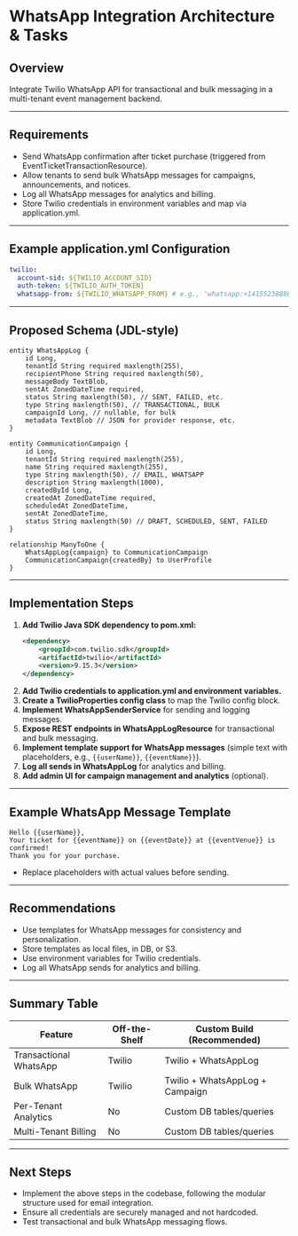 # WhatsApp Integration Architecture & Tasks

## Overview
Integrate Twilio WhatsApp API for transactional and bulk messaging in a multi-tenant event management backend.

---

## Requirements
- Send WhatsApp confirmation after ticket purchase (triggered from EventTicketTransactionResource).
- Allow tenants to send bulk WhatsApp messages for campaigns, announcements, and notices.
- Log all WhatsApp messages for analytics and billing.
- Store Twilio credentials in environment variables and map via application.yml.

---

## Example application.yml Configuration
```yaml
twilio:
  account-sid: ${TWILIO_ACCOUNT_SID}
  auth-token: ${TWILIO_AUTH_TOKEN}
  whatsapp-from: ${TWILIO_WHATSAPP_FROM} # e.g., 'whatsapp:+14155238886'
```

---

## Proposed Schema (JDL-style)
```jdl
entity WhatsAppLog {
    id Long,
    tenantId String required maxlength(255),
    recipientPhone String required maxlength(50),
    messageBody TextBlob,
    sentAt ZonedDateTime required,
    status String maxlength(50), // SENT, FAILED, etc.
    type String maxlength(50), // TRANSACTIONAL, BULK
    campaignId Long, // nullable, for bulk
    metadata TextBlob // JSON for provider response, etc.
}

entity CommunicationCampaign {
    id Long,
    tenantId String required maxlength(255),
    name String required maxlength(255),
    type String maxlength(50), // EMAIL, WHATSAPP
    description String maxlength(1000),
    createdById Long,
    createdAt ZonedDateTime required,
    scheduledAt ZonedDateTime,
    sentAt ZonedDateTime,
    status String maxlength(50) // DRAFT, SCHEDULED, SENT, FAILED
}

relationship ManyToOne {
    WhatsAppLog{campaign} to CommunicationCampaign
    CommunicationCampaign{createdBy} to UserProfile
}
```

---

## Implementation Steps
1. **Add Twilio Java SDK dependency to pom.xml:**
   ```xml
   <dependency>
       <groupId>com.twilio.sdk</groupId>
       <artifactId>twilio</artifactId>
       <version>9.15.3</version>
   </dependency>
   ```
2. **Add Twilio credentials to application.yml and environment variables.**
3. **Create a TwilioProperties config class** to map the Twilio config block.
4. **Implement WhatsAppSenderService** for sending and logging messages.
5. **Expose REST endpoints in WhatsAppLogResource** for transactional and bulk messaging.
6. **Implement template support for WhatsApp messages** (simple text with placeholders, e.g., `{{userName}}`, `{{eventName}}`).
7. **Log all sends in WhatsAppLog** for analytics and billing.
8. **Add admin UI for campaign management and analytics** (optional).

---

## Example WhatsApp Message Template
```
Hello {{userName}},
Your ticket for {{eventName}} on {{eventDate}} at {{eventVenue}} is confirmed!
Thank you for your purchase.
```
- Replace placeholders with actual values before sending.

---

## Recommendations
- Use templates for WhatsApp messages for consistency and personalization.
- Store templates as local files, in DB, or S3.
- Use environment variables for Twilio credentials.
- Log all WhatsApp sends for analytics and billing.

---

## Summary Table
| Feature                | Off-the-Shelf | Custom Build (Recommended) |
|------------------------|---------------|---------------------------|
| Transactional WhatsApp | Twilio        | Twilio + WhatsAppLog      |
| Bulk WhatsApp          | Twilio        | Twilio + WhatsAppLog + Campaign |
| Per-Tenant Analytics   | No            | Custom DB tables/queries  |
| Multi-Tenant Billing   | No            | Custom DB tables/queries  |

---

## Next Steps
- Implement the above steps in the codebase, following the modular structure used for email integration.
- Ensure all credentials are securely managed and not hardcoded.
- Test transactional and bulk WhatsApp messaging flows.